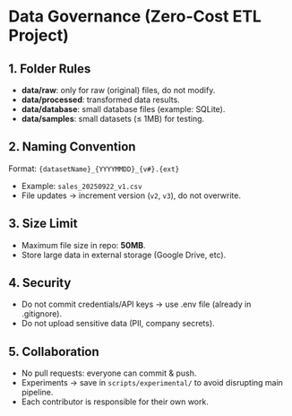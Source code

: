 # Data Governance (Zero-Cost ETL Project)

## 1. Folder Rules
- **data/raw**: only for raw (original) files, do not modify.
- **data/processed**: transformed data results.
- **data/database**: small database files (example: SQLite).
- **data/samples**: small datasets (≤ 1MB) for testing.

## 2. Naming Convention
Format: `{datasetName}_{YYYYMMDD}_{v#}.{ext}`
- Example: `sales_20250922_v1.csv`
- File updates → increment version (`v2`, `v3`), do not overwrite.

## 3. Size Limit
- Maximum file size in repo: **50MB**.
- Store large data in external storage (Google Drive, etc).

## 4. Security
- Do not commit credentials/API keys → use .env file (already in .gitignore).
- Do not upload sensitive data (PII, company secrets).

## 5. Collaboration
- No pull requests: everyone can commit & push.
- Experiments → save in `scripts/experimental/` to avoid disrupting main pipeline.
- Each contributor is responsible for their own work.


